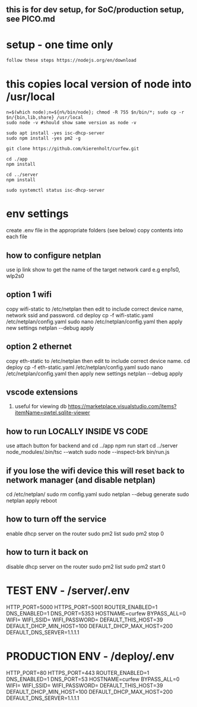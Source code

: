 
## this is for dev setup, for SoC/production setup, see PICO.md
# setup - one time only
    follow these steps https://nodejs.org/en/download
# this copies local version of node into /usr/local 
    n=$(which node);n=${n%/bin/node}; chmod -R 755 $n/bin/*; sudo cp -r $n/{bin,lib,share} /usr/local
    sudo node -v #should show same version as node -v

    sudo apt install -yes isc-dhcp-server
    sudo npm install -yes pm2 -g

    git clone https://github.com/kierenholt/curfew.git

    cd ./app
    npm install

    cd ../server
    npm install

    sudo systemctl status isc-dhcp-server

# env settings
create .env file in the appropriate folders (see below)
copy contents into each file

## how to configure netplan
use
    ip link show
to get the name of the target network card e.g enp1s0, wlp2s0

## option 1 wifi 
copy wifi-static to /etc/netplan
then edit to include correct device name, network ssid and password. 
    cd deploy
    cp -f wifi-static.yaml /etc/netplan/config.yaml
    sudo nano /etc/netplan/config.yaml
then apply new settings
    netplan --debug apply

## option 2 ethernet
copy eth-static to /etc/netplan
then edit to include correct device name. 
    cd deploy
    cp -f eth-static.yaml /etc/netplan/config.yaml
    sudo nano /etc/netplan/config.yaml
then apply new settings
    netplan --debug apply

## vscode extensions
1. useful for viewing db
    https://marketplace.visualstudio.com/items?itemName=qwtel.sqlite-viewer

## how to run LOCALLY INSIDE VS CODE
use attach button for backend and 
    cd ../app
    npm run start
    cd ../server
    node_modules/.bin/tsc --watch
    sudo node --inspect-brk bin/run.js

## if you lose the wifi device this will reset back to network manager (and disable netplan)
cd /etc/netplan/
sudo rm config.yaml
sudo netplan --debug generate
sudo netplan apply
reboot

## how to turn off the service
enable dhcp server on the router
    sudo pm2 list
    sudo pm2 stop 0

## how to turn it back on
disable dhcp server on the router
    sudo pm2 list
    sudo pm2 start 0

# TEST ENV - /server/.env
HTTP_PORT=5000
HTTPS_PORT=5001
ROUTER_ENABLED=1
DNS_ENABLED=1
DNS_PORT=5353
HOSTNAME=curfew
BYPASS_ALL=0
WIFI=
WIFI_SSID=
WIFI_PASSWORD=
DEFAULT_THIS_HOST=39
DEFAULT_DHCP_MIN_HOST=100
DEFAULT_DHCP_MAX_HOST=200
DEFAULT_DNS_SERVER=1.1.1.1

# PRODUCTION ENV - /deploy/.env
HTTP_PORT=80
HTTPS_PORT=443
ROUTER_ENABLED=1
DNS_ENABLED=1
DNS_PORT=53
HOSTNAME=curfew
BYPASS_ALL=0
WIFI=
WIFI_SSID=
WIFI_PASSWORD=
DEFAULT_THIS_HOST=39
DEFAULT_DHCP_MIN_HOST=100
DEFAULT_DHCP_MAX_HOST=200
DEFAULT_DNS_SERVER=1.1.1.1
